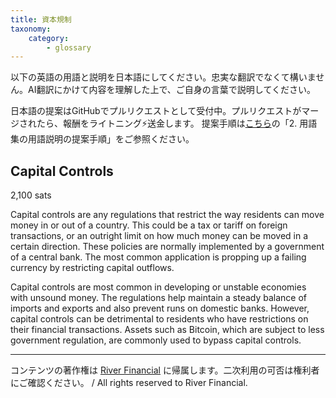 ```yaml
---
title: 資本規制
taxonomy:
    category:
        - glossary
---
```


以下の英語の用語と説明を日本語にしてください。忠実な翻訳でなくて構いません。AI翻訳にかけて内容を理解した上で、ご自身の言葉で説明してください。

日本語の提案はGitHubでプルリクエストとして受付中。プルリクエストがマージされたら、報酬をライトニング⚡️送金します。
提案手順は[こちら](https://github.com/lostinbitcoin/categories/wiki)の「2. 用語集の用語説明の提案手順」をご参照ください。

## Capital Controls
2,100 sats

Capital controls are any regulations that restrict the way residents can move money in or out of a country. This could be a tax or tariff on foreign transactions, or an outright limit on how much money can be moved in a certain direction. These policies are normally implemented by a government of a central bank. The most common application is propping up a failing currency by restricting capital outflows.

Capital controls are most common in developing or unstable economies with unsound money. The regulations help maintain a steady balance of imports and exports and also prevent runs on domestic banks. However, capital controls can be detrimental to residents who have restrictions on their financial transactions. Assets such as Bitcoin, which are subject to less government regulation, are commonly used to bypass capital controls.

---
コンテンツの著作権は [River Financial](https://river.com/) に帰属します。二次利用の可否は権利者にご確認ください。 / All rights reserved to River Financial.
